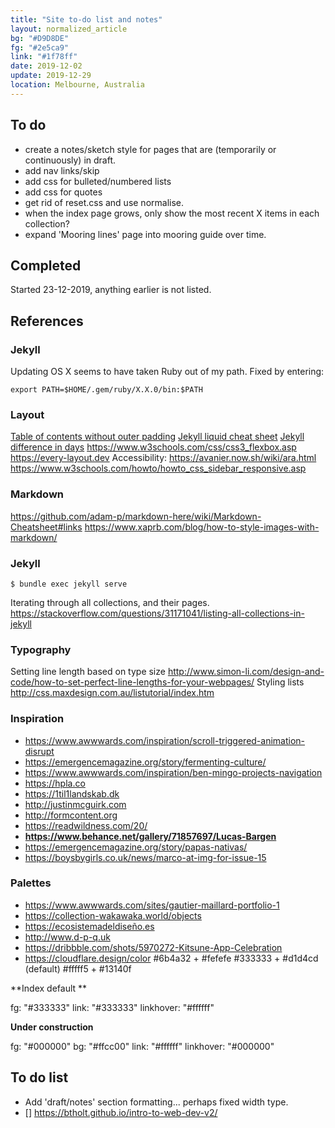 ```yaml
---
title: "Site to-do list and notes"
layout: normalized_article
bg: "#D9D8DE"
fg: "#2e5ca9"
link: "#1f78ff"
date: 2019-12-02
update: 2019-12-29
location: Melbourne, Australia
---
```

## To do

* create a notes/sketch style for pages that are (temporarily or continuously) in draft.
* add nav links/skip
* add css for bulleted/numbered lists
* add css for quotes
* get rid of reset.css and use normalise.
* when the index page grows, only show the most recent X items in each collection?
* expand 'Mooring lines' page into mooring guide over time.

## Completed
Started 23-12-2019, anything earlier is not listed.

## References

### Jekyll

Updating OS X seems to have taken Ruby out of my path. Fixed by entering:

`export PATH=$HOME/.gem/ruby/X.X.0/bin:$PATH`

### Layout

[Table of contents without outer padding](https://css-tricks.com/table-borders-inside/)
[Jekyll liquid cheat sheet](https://gist.github.com/JJediny/a466eed62cee30ad45e2)
[Jekyll difference in days](https://stackoverflow.com/questions/31340018/get-the-difference-in-days-between-two-dates-in-jekyll)
<https://www.w3schools.com/css/css3_flexbox.asp>
<https://every-layout.dev>
Accessibility: <https://avanier.now.sh/wiki/ara.html>
<https://www.w3schools.com/howto/howto_css_sidebar_responsive.asp>

### Markdown
<https://github.com/adam-p/markdown-here/wiki/Markdown-Cheatsheet#links>
<https://www.xaprb.com/blog/how-to-style-images-with-markdown/>

### Jekyll
    $ bundle exec jekyll serve

Iterating through all collections, and their pages.
<https://stackoverflow.com/questions/31171041/listing-all-collections-in-jekyll>

### Typography
Setting line length based on type size
<http://www.simon-li.com/design-and-code/how-to-set-perfect-line-lengths-for-your-webpages/>
Styling lists
<http://css.maxdesign.com.au/listutorial/index.htm>

### Inspiration
- <https://www.awwwards.com/inspiration/scroll-triggered-animation-disrupt>
- <https://emergencemagazine.org/story/fermenting-culture/>
- <https://www.awwwards.com/inspiration/ben-mingo-projects-navigation>
- <https://hpla.co>
- <https://1til1landskab.dk>
- <http://justinmcguirk.com>
- <http://formcontent.org>
- <https://readwildness.com/20/>
- **<https://www.behance.net/gallery/71857697/Lucas-Bargen>**
- <https://emergencemagazine.org/story/papas-nativas/>
- <https://boysbygirls.co.uk/news/marco-at-img-for-issue-15>

### Palettes

- <https://www.awwwards.com/sites/gautier-maillard-portfolio-1>
- <https://collection-wakawaka.world/objects>
- <https://ecosistemadeldiseño.es>
- <http://www.d-p-q.uk>
- <https://dribbble.com/shots/5970272-Kitsune-App-Celebration>
- <https://cloudflare.design/color>
#6b4a32 + #fefefe
#333333 + #d1d4cd (default)
#fffff5 + #13140f

**Index default **

fg:   "#333333"
link: "#333333"
linkhover: "#ffffff"

**Under construction**

fg: "#000000"
bg: "#ffcc00"
link: "#ffffff"
linkhover: "#000000"

## To do list
- Add 'draft/notes' section formatting... perhaps fixed width type.
- [] <https://btholt.github.io/intro-to-web-dev-v2/>
